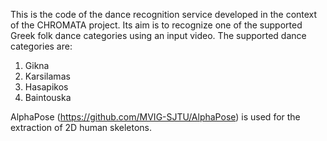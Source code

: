 This is the code of the dance recognition service developed in the context of the CHROMATA project. Its aim is to recognize one of the supported Greek folk dance categories using an input video. The supported dance categories are:
1. Gikna
2. Karsilamas
3. Hasapikos
4. Baintouska

AlphaPose (https://github.com/MVIG-SJTU/AlphaPose) is used for the extraction of 2D human skeletons. 
